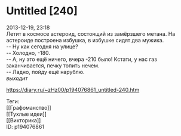 Untitled [240]
===============

   
 2013-12-19, 23:18   
  Летит в космосе астероид, состоящий из замёрзшего метана. На астероиде построена избушка, в избушке сидят два мужика.   
 -- Ну как сегодня на улице?   
 -- Холодно, -180.   
 -- А, ну это ещё ничего, вчера -210 было! Кстати, у нас газ заканчивается, печку топить нечем.   
 -- Ладно, пойду ещё нарублю.   
 *выходит*   
    
 <https://diary.ru/~zHz00/p194076861_untitled-240.htm>   
   
 Теги:   
 [[Графоманство]]   
 [[Тухлые идеи]]   
 [[Викторика]]   
 ID: p194076861